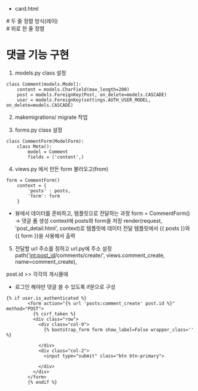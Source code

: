 - card.html
<div class="card my-3 p-0 col-12 col-md-6 col-xl-4"> # 두 줄 정렬 방식(레이)
<div class="card my-3 p-0 col-12 offset-md-3 col-md-6"> # 위로 한 줄 정렬

# 댓글 기능 구현
1. models.py class 설정
```shell
class Comment(models.Model):
    content = models.CharField(max_length=200)
    post = models.ForeignKey(Post, on_delete=models.CASCADE)
    user = models.ForeignKey(settings.AUTH_USER_MODEL, on_delete=models.CASCADE)
```

2. makemigrations/ migrate 작업

3. forms.py class 설정
```shell
class CommentForm(ModelForm):
    class Meta():
        model = Comment
        fields = ('content',)
```

4. views.py 에서 만든 form 불러오고(from)
```shell
form = CommentForm()
    context = {
        'posts' : posts,
        'form': form
    }
```
- 뷰에서 데이터를 준비하고, 템플릿으로 전달하는 과정
form = CommentForm() → 댓글 폼 생성
context에 posts와 form을 저장
render(request, 'post_detail.html', context)로 템플릿에 데이터 전달
템플릿에서 {{ posts }}와 {{ form }}을 사용해서 출력

5. 전달할 url 주소를 정하고
url.py에 주소 설정
path('<int:post_id>/comments/create/', views.comment_create, name=comment_create),

post.id >> 각각의 게시물에 


- 로그인 해야만 댓글 쓸 수 있도록 if문으로 구성
```shell
{% if user.is_authenticated %}
        <form action="{% url 'posts:comment_create' post.id %}" method="POST">
          {% csrf_token %}
          <div class="row">
            <div class="col-9">
              {% bootstrap_form form show_label=False wrapper_class='' %}

            </div>
            <div class="col-2">
              <input type="submit" class="btn btn-primary">

            </div>
          </div>
        </form>
        {% endif %}
```